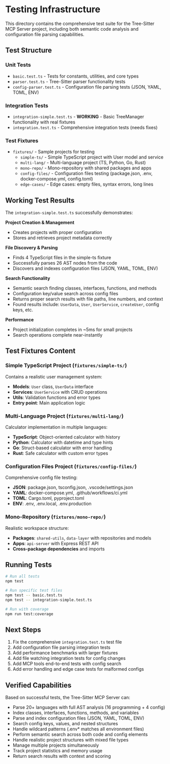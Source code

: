 # Testing Infrastructure

This directory contains the comprehensive test suite for the Tree-Sitter MCP Server project, including both semantic code analysis and configuration file parsing capabilities.

## Test Structure

### Unit Tests
- `basic.test.ts` - Tests for constants, utilities, and core types
- `parser.test.ts` - Tree-Sitter parser functionality tests  
- `config-parser.test.ts` - Configuration file parsing tests (JSON, YAML, TOML, ENV)

### Integration Tests
- `integration-simple.test.ts` - **WORKING** - Basic TreeManager functionality with real fixtures
- `integration.test.ts` - Comprehensive integration tests (needs fixes)

### Test Fixtures
- `fixtures/` - Sample projects for testing
  - `simple-ts/` - Simple TypeScript project with User model and service
  - `multi-lang/` - Multi-language project (TS, Python, Go, Rust)
  - `mono-repo/` - Mono-repository with shared packages and apps
  - `config-files/` - Configuration files testing (package.json, .env, docker-compose.yml, config.toml)
  - `edge-cases/` - Edge cases: empty files, syntax errors, long lines

## Working Test Results

The `integration-simple.test.ts` successfully demonstrates:

**Project Creation & Management** 
- Creates projects with proper configuration
- Stores and retrieves project metadata correctly

**File Discovery & Parsing**
- Finds 4 TypeScript files in the simple-ts fixture
- Successfully parses 26 AST nodes from the code
- Discovers and indexes configuration files (JSON, YAML, TOML, ENV)

**Search Functionality**
- Semantic search finding classes, interfaces, functions, and methods
- Configuration key/value search across config files
- Returns proper search results with file paths, line numbers, and context
- Found results include: `UserData`, `User`, `UserService`, `createUser`, config keys, etc.

**Performance**
- Project initialization completes in ~5ms for small projects
- Search operations complete near-instantly

## Test Fixtures Content

### Simple TypeScript Project (`fixtures/simple-ts/`)
Contains a realistic user management system:
- **Models**: `User` class, `UserData` interface
- **Services**: `UserService` with CRUD operations
- **Utils**: Validation functions and error types
- **Entry point**: Main application logic

### Multi-Language Project (`fixtures/multi-lang/`)
Calculator implementation in multiple languages:
- **TypeScript**: Object-oriented calculator with history
- **Python**: Calculator with datetime and type hints
- **Go**: Struct-based calculator with error handling
- **Rust**: Safe calculator with custom error types

### Configuration Files Project (`fixtures/config-files/`)
Comprehensive config file testing:
- **JSON**: package.json, tsconfig.json, .vscode/settings.json
- **YAML**: docker-compose.yml, .github/workflows/ci.yml
- **TOML**: Cargo.toml, pyproject.toml
- **ENV**: .env, .env.local, .env.production

### Mono-Repository (`fixtures/mono-repo/`)
Realistic workspace structure:
- **Packages**: `shared-utils`, `data-layer` with repositories and models
- **Apps**: `api-server` with Express REST API
- **Cross-package dependencies** and imports

## Running Tests

```bash
# Run all tests
npm test

# Run specific test files  
npm test -- basic.test.ts
npm test -- integration-simple.test.ts

# Run with coverage
npm run test:coverage
```

## Next Steps

1. Fix the comprehensive `integration.test.ts` test file
2. Add configuration file parsing integration tests
3. Add performance benchmarks with larger fixtures
4. Add file watching integration tests for config changes
5. Add MCP tools end-to-end tests with config search
6. Add error handling and edge case tests for malformed configs

## Verified Capabilities

Based on successful tests, the Tree-Sitter MCP Server can:

- Parse 20+ languages with full AST analysis (16 programming + 4 config)
- Index classes, interfaces, functions, methods, and variables
- Parse and index configuration files (JSON, YAML, TOML, ENV)
- Search config keys, values, and nested structures
- Handle wildcard patterns (.env* matches all environment files)
- Perform semantic search across both code and config elements
- Handle realistic project structures with mixed file types
- Manage multiple projects simultaneously
- Track project statistics and memory usage
- Return search results with context and scoring